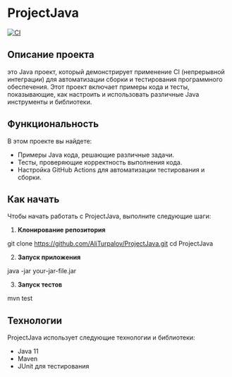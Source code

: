 # ProjectJava

[![CI](https://github.com/AliTurpalov/ProjectJava/actions/workflows/main.yml/badge.svg)](https://github.com/AliTurpalov/ProjectJava/actions/workflows/main.yml)

## Описание проекта

это Java проект, который демонстрирует применение CI (непрерывной интеграции) для автоматизации сборки и тестирования программного обеспечения. Этот проект включает примеры кода и тесты, показывающие, как настроить и использовать различные Java инструменты и библиотеки.

## Функциональность

В этом проекте вы найдете:
- Примеры Java кода, решающие различные задачи.
- Тесты, проверяющие корректность выполнения кода.
- Настройка GitHub Actions для автоматизации тестирования и сборки.

## Как начать

Чтобы начать работать с ProjectJava, выполните следующие шаги:

1. **Клонирование репозитория**

git clone https://github.com/AliTurpalov/ProjectJava.git
cd ProjectJava


2. **Запуск приложения**

java -jar your-jar-file.jar


3. **Запуск тестов**

mvn test


## Технологии

ProjectJava использует следующие технологии и библиотеки:
- Java 11
- Maven
- JUnit для тестирования
